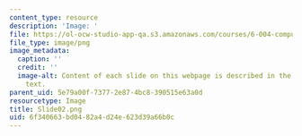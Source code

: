 ```yaml
---
content_type: resource
description: 'Image: '
file: https://ol-ocw-studio-app-qa.s3.amazonaws.com/courses/6-004-computation-structures-spring-2017/6f340663bd0482a4d24e623d39a66b0c_Slide02.png
file_type: image/png
image_metadata:
  caption: ''
  credit: ''
  image-alt: Content of each slide on this webpage is described in the surrounding
    text.
parent_uid: 5e79a00f-7377-2e87-4bc8-390515e63a0d
resourcetype: Image
title: Slide02.png
uid: 6f340663-bd04-82a4-d24e-623d39a66b0c
---
```

